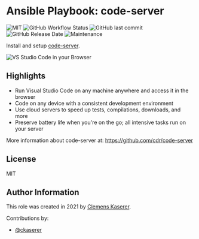 # Ansible Playbook: code-server

![MIT](https://img.shields.io/badge/license-MIT-brightgreen.svg?style=flat-square)
![GitHub Workflow Status](https://img.shields.io/github/workflow/status/racqspace/playbook-code-server/Main?style=flat-square)
![GitHub last commit](https://img.shields.io/github/last-commit/racqspace/playbook-code-server?style=flat-square)
![GitHub Release Date](https://img.shields.io/github/release-date/racqspace/playbook-code-server?style=flat-square)
![Maintenance](https://img.shields.io/maintenance/yes/2022?style=flat-square)

Install and setup [code-server](https://github.com/cdr/code-server).

![VS Studio Code in your Browser](https://github.com/cdr/code-server/raw/main/docs/assets/screenshot.png)

## Highlights
* Run Visual Studio Code on any machine anywhere and access it in the browser
* Code on any device with a consistent development environment
* Use cloud servers to speed up tests, compilations, downloads, and more
* Preserve battery life when you're on the go; all intensive tasks run on your server

More information about code-server at: https://github.com/cdr/code-server

## License

MIT

## Author Information

This role was created in 2021 by [Clemens Kaserer](https://www.ckaserer.dev/).

Contributions by:

- [@ckaserer](https://github.com/ckaserer)
